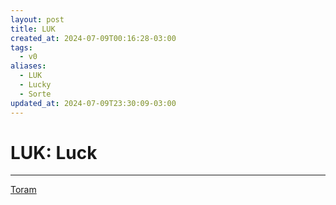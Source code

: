 ```yaml
---
layout: post
title: LUK
created_at: 2024-07-09T00:16:28-03:00
tags:
  - v0
aliases:
  - LUK
  - Lucky
  - Sorte
updated_at: 2024-07-09T23:30:09-03:00
---
```

# LUK: Luck
---

[Toram](_draft/2024/07/2024-07-06-Toram.md)
